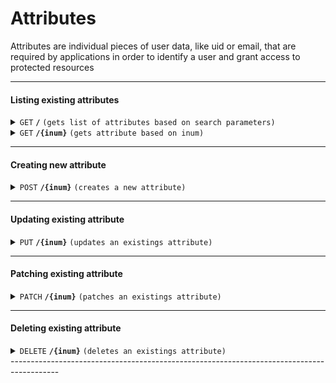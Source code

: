 # Attributes
Attributes are individual pieces of user data, like uid or email, that are required by applications in order to identify a user and grant access to protected resources

------------------------------------------------------------------------------------------

#### Listing existing attributes

<details>
 <summary><code>GET</code> <code><b>/</b></code> <code>(gets list of attributes based on search parameters)</code></summary>

##### Parameters

> | name       |  param type | data type      | type      |default value | description                                                                     |
> |------------|-------------|----------------|-----------|--------------|---------------------------------------------------------------------------------|
> | limit      |  query      | integer        | optional  |50            |Search size - max size of the results to return                                  |
> | pattern    |  query      | string         | optional  |N/A           |Comma seperated search patter. E.g. `pattern=edu`, `pattern=edu,locale,License`  |
> | status     |  query      | string         | optional  |all           |Search size - max size of the results to return                                  |
> | startIndex |  query      | integer        | optional  |1             |Index of the first query result                                                  |
> | sortBy     |  query      | string         | optional  |inum          |Attribute whose value will be used to order the returned response                |
> | sortOrder  |  query      | string         | optional  |ascending     |Search size - max size of the results to return                                  |


##### Responses

> | http code     | content-type                      | response                                                            |
> |---------------|-----------------------------------|---------------------------------------------------------------------|
> | `200`         | `application/json`                | `Paginated result`                                                  |
> | `401`         | `application/json`                | `{"code":"401","message":"Unauthorized"}`                           |
> | `500`         | `application/json`                | `{"code":"500","message":"Error msg"}`                              |

##### Example cURL

> ```javascript
>  curl -k -i -H "Accept: application/json" -H "Content-Type: application/json" -H "Authorization:Bearer 697479e0-e6f4-453d-bf7a-ddf31b53efba" -X GET http://my.jans.server/jans-config-api/api/v1/attributes?limit=5&pattern=edu,locale,carLicense&startIndex=1
> ```

##### Sample Response
> ```javascript
>  {
>    "start": 0,
>    "totalEntriesCount": 78,
>    "entriesCount": 2,
>    "entries": [
>        {
>            "dn": "inum=08E2,ou=attributes,o=jans",
>            "selected": false,
>            "inum": "08E2",
>            "name": "departmentNumber",
>            "displayName": "Department",
>            "description": "Organizational Department",
>            "origin": "jansCustomPerson",
>            "dataType": "string",
>            "editType": [
>                "admin"
>            ],
>            "viewType": [
>                "user",
>                "admin"
>            ],
>            "claimName": "department_number",
>            "status": "inactive",
>            "saml1Uri": "urn:mace:dir:attribute-def:departmentNumber",
>            "saml2Uri": "urn:oid:2.16.840.1.113730.3.1.2",
>            "urn": "urn:mace:dir:attribute-def:departmentNumber",
>            "oxMultiValuedAttribute": false,
>            "custom": false,
>            "requred": false,
>            "whitePagesCanView": false,
>            "adminCanEdit": true,
>            "userCanView": true,
>            "userCanEdit": false,
>            "adminCanAccess": true,
>            "adminCanView": true,
>            "userCanAccess": true,
>            "baseDn": "inum=08E2,ou=attributes,o=jans"
>        },
>        {
>            "dn": "inum=0C18,ou=attributes,o=jans",
>            "selected": false,
>            "inum": "0C18",
>            "name": "telephoneNumber",
>            "displayName": "Home Telephone Number",
>            "description": "Home Telephone Number",
>            "origin": "jansCustomPerson",
>            "dataType": "string",
>            "editType": [
>                "user",
>                "admin"
>            ],
>            "viewType": [
>                "user",
>                "admin"
>            ],
>            "claimName": "phone_number",
>            "status": "inactive",
>            "saml1Uri": "urn:mace:dir:attribute-def:telephoneNumber",
>            "saml2Uri": "urn:oid:2.5.4.20",
>            "urn": "urn:mace:dir:attribute-def:phone_number",
>            "oxMultiValuedAttribute": false,
>            "custom": false,
>            "requred": false,
>            "whitePagesCanView": false,
>            "adminCanEdit": true,
>            "userCanView": true,
>            "userCanEdit": true,
>            "adminCanAccess": true,
>            "adminCanView": true,
>            "userCanAccess": true,
>            "baseDn": "inum=0C18,ou=attributes,o=jans"
>        }
>  }
> ```

</details>


<details>
  <summary><code>GET</code> <code><b>/{inum}</b></code> <code>(gets attribute based on inum)</code></summary>

##### Parameters

> | name       |  param type | data type      | type      |default value | description                            |
> |------------|-------------|----------------|-----------|--------------|----------------------------------------|
> | `inum`     |  path       | string         | required  | NA           | The specific stub unique idendifier    |

##### Responses

> | http code     | content-type                      | response                                                            |
> |---------------|-----------------------------------|---------------------------------------------------------------------|
> | `200`         | `application/json        `        | `attribute details`                                                 |
> | `401`         | `application/json`                | `{"code":"401","message":"Unauthorized"}`                           |
> | `500`         | `application/json`                | `{"code":"500","message":"Error msg"}`                              |

##### Example cURL

> ```javascript
>  curl -k -i -H "Accept: application/json" -H "Content-Type: application/json" -H "Authorization:Bearer 697479e0-e6f4-453d-bf7a-ddf31b53efba" -X GET http://my.jans.server/jans-config-api/api/v1/attributes/08E2
> ```

##### Sample Response

> ```javascript
>  {
>    "dn": "inum=08E2,ou=attributes,o=jans",
>    "selected": false,
>    "inum": "08E2",
>    "name": "departmentNumber",
>    "displayName": "Department",
>    "description": "Organizational Department",
>    "origin": "jansCustomPerson",
>    "dataType": "string",
>    "editType": [
>        "admin"
>    ],
>    "viewType": [
>        "user",
>        "admin"
>    ],
>    "claimName": "department_number",
>    "status": "inactive",
>    "saml1Uri": "urn:mace:dir:attribute-def:departmentNumber",
>    "saml2Uri": "urn:oid:2.16.840.1.113730.3.1.2",
>    "urn": "urn:mace:dir:attribute-def:departmentNumber",
>    "oxMultiValuedAttribute": false,
>    "custom": false,
>    "requred": false,
>    "whitePagesCanView": false,
>    "adminCanEdit": true,
>    "userCanView": true,
>    "userCanEdit": false,
>    "adminCanAccess": true,
>    "adminCanView": true,
>    "userCanAccess": true,
>    "baseDn": "inum=08E2,ou=attributes,o=jans"
>  }
> ```

</details>

------------------------------------------------------------------------------------------

#### Creating new attribute

<details>
  <summary><code>POST</code> <code><b>/{inum}</b></code> <code>(creates a new attribute)</code></summary>

##### Parameters

> | name       |  param type | data type      | type      |default value | description                            |
> |------------|-------------|----------------|-----------|--------------|----------------------------------------|
> | None       |  request    | object (JSON)  | required  | NA           | Attribute json                         |

##### Responses

> | http code     | content-type                      | response                                                            |
> |---------------|-----------------------------------|---------------------------------------------------------------------|
> | `201`         | `application/json        `        | `attribute details json`                                                 |
> | `401`         | `application/json`                | `{"code":"401","message":"Unauthorized"}`                           |
> | `500`         | `application/json`                | `{"code":"500","message":"Error msg"}`                              |

##### Example cURL

> ```javascript
>  curl -X POST -k -H 'Content-Type: application/json' -H 'Authorization: Bearer ba9b8810-7a2b-4e4a-a18a-689d7eacf7d1' -i 'https://my.jans.server/jans-config-api/api/v1/attributes' --data @post.json
> ```

##### Sample Request

> ```javascript
> {
>    "adminCanAccess": true,
>    "adminCanEdit": true,
>    "adminCanView": true,
>    "custom": false,
>    "dataType": "string",
>    "description": "QAAdded Attribute",
>    "displayName": "QAAdded Attribute",
>    "editType": [
>        "admin",
>        "user"
>    ],
>    "name": "qaattribute",
>    "origin": "jansPerson",
>    "jansMultivaluedAttr": false,
>    "requred": false,
>    "status": "active",
>    "urn": "urn:mace:dir:attribute-def:qaattribute",
>    "userCanAccess": true,
>    "userCanEdit": true,
>    "userCanView": true,
>    "viewType": [
>        "admin",
>        "user"
>    ],
>    "whitePagesCanView": false
> }
> ```


</details>

------------------------------------------------------------------------------------------

#### Updating existing attribute

<details>
  <summary><code>PUT</code> <code><b>/{inum}</b></code> <code>(updates an existings attribute)</code></summary>

##### Parameters

> | name       |  param type | data type      | type      |default value | description                            |
> |------------|-------------|----------------|-----------|--------------|----------------------------------------|
> | None       |  request    | object (JSON)  | required  | NA           | Attribute json                         |

##### Responses

> | http code     | content-type                      | response                                                               |
> |---------------|-----------------------------------|------------------------------------------------------------------------|
> | `200`         | `application/json        `        | `attribute details`                                                    |
> | `404`         | `application/json`                | `{"code":"404","message":"The requested <inum> doesn't exist"}`        |
> | `401`         | `application/json`                | `{"code":"401","message":"Unauthorized"}`                              |
> | `500`         | `application/json`                | `{"code":"500","message":"Error msg"}`                                 |

##### Example cURL

> ```javascript
>  curl -X PUT -k -H 'Content-Type: application/json' -H 'Authorization: Bearer ba9b8810-7a2b-4e4a-a18a-689d7eacf7d1' -i 'https://my.jans.server/jans-config-api/api/v1/attributes' --data @put.json
> ```

##### Sample Request

> ```javascript
> {
>    "dn": "inum=08E2,ou=attributes,o=jans",
>    "selected": false,
>    "inum": "08E2",
>    "name": "departmentNumber",
>    "displayName": "Department",
>    "description": "Organizational Department",
>    "origin": "jansCustomPerson",
>    "dataType": "string",
>    "editType": [
>        "admin"
>    ],
>    "viewType": [
>        "user",
>        "admin"
>    ],
>    "claimName": "department_number",
>    "status": "inactive",
>    "saml1Uri": "urn:mace:dir:attribute-def:departmentNumber",
>    "saml2Uri": "urn:oid:2.16.840.1.113730.3.1.2",
>    "urn": "urn:mace:dir:attribute-def:departmentNumber",
>    "oxMultiValuedAttribute": false,
>    "custom": false,
>    "requred": false,
>    "whitePagesCanView": false,
>    "adminCanEdit": true,
>    "userCanView": true,
>    "userCanEdit": false,
>    "adminCanAccess": true,
>    "adminCanView": true,
>    "userCanAccess": true,
>    "baseDn": "inum=08E2,ou=attributes,o=jans"
> }
> ```

</details>

------------------------------------------------------------------------------------------

#### Patching existing attribute

<details>
  <summary><code>PATCH</code> <code><b>/{inum}</b></code> <code>(patches an existings attribute)</code></summary>

##### Parameters

> | name       |  param type | data type          | type      |default value | description                            |
> |------------|-------------|--------------------|-----------|--------------|----------------------------------------|
> | inum       |  path       | string             | required  | NA           | Attribute unique idendifier            |
> | None       |  request    | json-patch object  | required  | NA           | json-patch request                     |


##### Responses

> | http code     | content-type                      | response                                                               |
> |---------------|-----------------------------------|------------------------------------------------------------------------|
> | `200`         | `application/json        `        | `attribute details`                                                    |
> | `404`         | `application/json`                | `{"code":"404","message":"The requested <inum> doesn't exist"}`        |
> | `401`         | `application/json`                | `{"code":"401","message":"Unauthorized"}`                              |
> | `500`         | `application/json`                | `{"code":"500","message":"Error msg"}`                                 |

##### Example cURL

> ```javascript
>  curl -X PATCH -k -H 'Content-Type: application/json-patch+json' -H 'Authorization: Bearer ba9b8810-7a2b-4e4a-a18a-689d7eacf7d1' -i 'https://my.jans.server/jans-config-api/api/v1/attributes/08E2' --data @patch.json
> ```

##### Sample Request

> ```javascript
> [ {"op":"replace", "path":"/displayName", "value": "PatchCustomAttribute123" } ]
> ```

</details>

------------------------------------------------------------------------------------------

#### Deleting existing attribute

<details>
  <summary><code>DELETE</code> <code><b>/{inum}</b></code> <code>(deletes an existings attribute)</code></summary>

##### Parameters

> | name       |  param type | data type          | type      |default value | description                            |
> |------------|-------------|--------------------|-----------|--------------|----------------------------------------|
> | inum       |  path       | string             | required  | NA           | Attribute unique idendifier            |


##### Responses

> | http code     | content-type                      | response                                                               |
> |---------------|-----------------------------------|------------------------------------------------------------------------|
> | `204`         | `application/json        `        | `No Content`                                                    |
> | `404`         | `application/json`                | `{"code":"404","message":"The requested <inum> doesn't exist"}`        |
> | `401`         | `application/json`                | `{"code":"401","message":"Unauthorized"}`                              |
> | `500`         | `application/json`                | `{"code":"500","message":"Error msg"}`                                 |

##### Example cURL

> ```javascript
>  curl -X DELETE -k -H 'Content-Type: application/json' -H 'Authorization: Bearer ba9b8810-7a2b-4e4a-a18a-689d7eacf7d1' -i 'https://my.jans.server/jans-config-api/api/v1/attributes/08E2'
> ```

##### Sample Request
> None

</details>
------------------------------------------------------------------------------------------